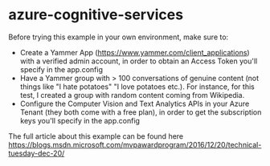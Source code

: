 # azure-cognitive-services

Before trying this example in your own environment, make sure to:

- Create a Yammer App (https://www.yammer.com/client_applications) with a verified admin account, in order to obtain an Access Token you'll
specify in the app.config
- Have a Yammer group with > 100 conversations of genuine content (not things like "I hate potatoes" "I love potatoes etc.).
For instance, for this test, I created a group with random content coming from Wikipedia.
- Configure the Computer Vision and Text Analytics APIs in your Azure Tenant (they both come with a free plan), in order to get the 
subscription keys you'll specify in the app.config

The full article about this example can be found here https://blogs.msdn.microsoft.com/mvpawardprogram/2016/12/20/technical-tuesday-dec-20/

